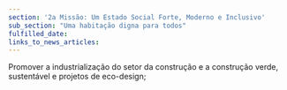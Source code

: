 ```yaml
---
section: '2a Missão: Um Estado Social Forte, Moderno e Inclusivo'
sub_section: "Uma habitação digna para todos"
fulfilled_date:
links_to_news_articles:
---
```


Promover a industrialização do setor da construção e a construção verde, sustentável e projetos de eco-design;